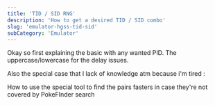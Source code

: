 ```yaml
---
title: 'TID / SID RNG'
description: 'How to get a desired TID / SID combo'
slug: 'emulator-hgss-tid-sid'
subCategory: 'Emulator'
---
```


Okay so first explaining the basic with any wanted PID.
The uppercase/lowercase for the delay issues.

Also the special case that I lack of knowledge atm because i'm tired :

How to use the special tool to find the pairs fasters in case they're not covered by PokeFInder search
